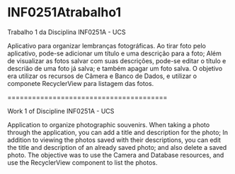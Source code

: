 # INF0251Atrabalho1
Trabalho 1 da Disciplina INF0251A - UCS

Aplicativo para organizar lembranças fotográficas. Ao tirar foto pelo aplicativo, pode-se adicionar um título e uma descrição para a foto; Além de visualizar as fotos salvar com suas descrições, pode-se editar o título e descrião de uma foto já salva; e também apagar um foto salva.
O objetivo era utilizar os recursos de Câmera e Banco de Dados, e utilizar o componete RecyclerView para listagem das fotos.

=======================================

Work 1 of Discipline INF0251A - UCS

Application to organize photographic souvenirs. When taking a photo through the application, you can add a title and description for the photo; In addition to viewing the photos saved with their descriptions, you can edit the title and description of an already saved photo; and also delete a saved photo.
The objective was to use the Camera and Database resources, and use the RecyclerView component to list the photos.
